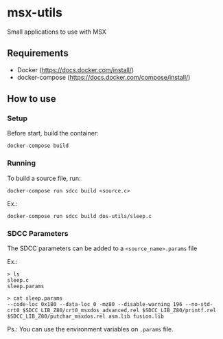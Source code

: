 # msx-utils
Small applications to use with MSX

## Requirements

- Docker (https://docs.docker.com/install/)
- docker-compose (https://docs.docker.com/compose/install/)

## How to use

### Setup
Before start, build the container:

`docker-compose build`

### Running
To build a source file, run:

`docker-compose run sdcc build <source.c>`

Ex.:

`docker-compose run sdcc build dos-utils/sleep.c`

### SDCC Parameters
The SDCC parameters can be added to a `<source_name>.params` file

Ex.:

```
> ls
sleep.c
sleep.params

> cat sleep.params
--code-loc 0x180 --data-loc 0 -mz80 --disable-warning 196 --no-std-crt0 $SDCC_LIB_Z80/crt0_msxdos_advanced.rel $SDCC_LIB_Z80/printf.rel $SDCC_LIB_Z80/putchar_msxdos.rel asm.lib fusion.lib
```

Ps.: You can use the environment variables on `.params` file.
